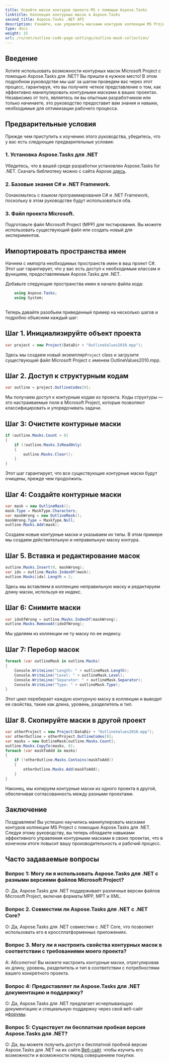 ```yaml
---
title: Освойте маски контуров проекта MS с помощью Aspose.Tasks
linktitle: Коллекция контурных масок в Aspose.Tasks
second_title: Aspose.Tasks .NET API
description: Узнайте, как управлять масками контуров коллекции MS Project с помощью Aspose.Tasks для .NET. Повысьте производительность с помощью этого подробного руководства.
type: docs
weight: 15
url: /ru/net/outline-code-page-settings/outline-mask-collection/
---
```

## Введение
Хотите использовать возможности контурных масок Microsoft Project с помощью Aspose.Tasks для .NET? Вы пришли в нужное место! В этом подробном руководстве мы шаг за шагом проведем вас через этот процесс, гарантируя, что вы получите четкое представление о том, как эффективно манипулировать контурными масками в ваших проектах. Независимо от того, являетесь ли вы опытным разработчиком или только начинаете, это руководство предоставит вам знания и навыки, необходимые для оптимизации рабочего процесса.
## Предварительные условия
Прежде чем приступить к изучению этого руководства, убедитесь, что у вас есть следующие предварительные условия:
### 1. Установка Aspose.Tasks для .NET
Убедитесь, что в вашей среде разработки установлен Aspose.Tasks for .NET. Скачать библиотеку можно с сайта Aspose.[здесь](https://releases.aspose.com/tasks/net/).
### 2. Базовые знания C# и .NET Framework.
Ознакомьтесь с языком программирования C# и .NET Framework, поскольку в этом руководстве будут использоваться оба.
### 3. Файл проекта Microsoft.
Подготовьте файл Microsoft Project (MPP) для тестирования. Вы можете использовать существующий файл или создать новый для экспериментов.
## Импортировать пространства имен
Начнем с импорта необходимых пространств имен в ваш проект C#. Этот шаг гарантирует, что у вас есть доступ к необходимым классам и функциям, предоставляемым Aspose.Tasks для .NET.

Добавьте следующие пространства имен в начало файла кода:
```csharp
    using Aspose.Tasks;
    using System;
    
```
Теперь давайте разобьем приведенный пример на несколько шагов и подробно объясним каждый шаг:
## Шаг 1. Инициализируйте объект проекта
```csharp
var project = new Project(DataDir + "OutlineValues2010.mpp");
```
 Здесь мы создаем новый экземпляр`Project` class и загрузите существующий файл Microsoft Project с именем OutlineValues2010.mpp.
## Шаг 2. Доступ к структурным кодам
```csharp
var outline = project.OutlineCodes[0];
```
Мы получаем доступ к контурным кодам из проекта. Коды структуры — это настраиваемые поля в Microsoft Project, которые позволяют классифицировать и упорядочивать задачи.
## Шаг 3: Очистите контурные маски
```csharp
if (outline.Masks.Count > 0)
{
    if (!outline.Masks.IsReadOnly)
    {
        outline.Masks.Clear();
    }
}
```
Этот шаг гарантирует, что все существующие контурные маски будут очищены, прежде чем продолжить.
## Шаг 4: Создайте контурные маски
```csharp
var mask = new OutlineMask();
mask.Type = MaskType.Characters;
var maskWrong = new OutlineMask();
maskWrong.Type = MaskType.Null;
outline.Masks.Add(mask);
```
Создаем новые контурные маски и указываем их типы. В этом примере мы создаем действительную и неправильную маску контура.
## Шаг 5. Вставка и редактирование масок
```csharp
outline.Masks.Insert(0, maskWrong);
var idx = outline.Masks.IndexOf(mask);
outline.Masks[idx].Length = 2;
```
Здесь мы вставляем в коллекцию неправильную маску и редактируем длину маски, используя ее индекс.
## Шаг 6: Снимите маски
```csharp
var idxOfWrong = outline.Masks.IndexOf(maskWrong);
outline.Masks.RemoveAt(idxOfWrong);
```
Мы удаляем из коллекции не ту маску по ее индексу.
## Шаг 7: Перебор масок
```csharp
foreach (var outlineMask in outline.Masks)
{
    Console.WriteLine("Length: " + outlineMask.Length);
    Console.WriteLine("Level: " + outlineMask.Level);
    Console.WriteLine("Separator: " + outlineMask.Separator);
    Console.WriteLine("Type: " + outlineMask.Type);
}
```
Этот цикл перебирает каждую контурную маску в коллекции и выводит ее свойства, такие как длина, уровень, разделитель и тип.
## Шаг 8. Скопируйте маски в другой проект
```csharp
var otherProject = new Project(DataDir + "OutlineValues2010.mpp");
var otherOutline = otherProject.OutlineCodes[0];
var masks = new OutlineMask[outline.Masks.Count];
outline.Masks.CopyTo(masks, 0);
foreach (var maskToAdd in masks)
{
    if (!otherOutline.Masks.Contains(maskToAdd))
    {
        otherOutline.Masks.Add(maskToAdd);
    }
}
```
Наконец, мы копируем контурные маски из одного проекта в другой, обеспечивая согласованность между разными проектами.
## Заключение
Поздравляем! Вы успешно научились манипулировать масками контуров коллекции MS Project с помощью Aspose.Tasks для .NET. Следуя этому руководству, вы теперь обладаете навыками эффективного управления контурными масками в своих проектах, что в конечном итоге повысит вашу производительность и рабочий процесс.
## Часто задаваемые вопросы
### Вопрос 1: Могу ли я использовать Aspose.Tasks для .NET с разными версиями файлов Microsoft Project?
О: Да, Aspose.Tasks для .NET поддерживает различные версии файлов Microsoft Project, включая форматы MPP, MPT и XML.
### Вопрос 2. Совместим ли Aspose.Tasks для .NET с .NET Core?
О: Да, Aspose.Tasks для .NET совместим с .NET Core, что позволяет использовать его в кроссплатформенных приложениях.
### Вопрос 3. Могу ли я настроить свойства контурных масок в соответствии с требованиями моего проекта?
А: Абсолютно! Вы можете настроить контурные маски, отрегулировав их длину, уровень, разделитель и тип в соответствии с потребностями вашего конкретного проекта.
### Вопрос 4: Предоставляет ли Aspose.Tasks для .NET документацию и поддержку?
О: Да, Aspose.Tasks для .NET предлагает исчерпывающую документацию и специальную поддержку через свой веб-сайт и[форумы](https://forum.aspose.com/c/tasks/15).
### Вопрос 5: Существует ли бесплатная пробная версия Aspose.Tasks для .NET?
 О: Да, вы можете получить доступ к бесплатной пробной версии Aspose.Tasks для .NET на их сайте.[Веб-сайт](https://releases.aspose.com/tasks/net/). чтобы изучить его возможности и возможности перед совершением покупки.